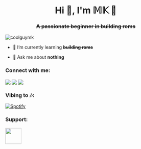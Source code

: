 <h1 align="center">Hi 👋, I'm 𝕄𝕂 🖤</h1>
<s><h3 align="center">A passionate beginner in building roms</h3></s>

<p align="left"> <img src="https://komarev.com/ghpvc/?username=coolguymk&label=Profile%20views&color=0e75b6&style=flat" alt="coolguymk" /> </p>

- 🌱 I’m currently learning <s>**building roms**</s>

- 💬 Ask me about **nothing**

<h3 align="left">Connect with me:</h3>
<p align="left">
<a href="https://t.me/SILENT_KILLER404" target="blank"><img align="center" src="https://img.shields.io/badge/Telegram--_.svg?style=social&logo=telegram" /></a>   
<a href="https://twitter.com/mk_2506" target="blank"><img align="center" src="https://img.shields.io/badge/Twitter--_.svg?style=social&logo=twitter" /></a>
<a href="https://fb.com/m.kasem06" target="blank"><img align="center" src="https://img.shields.io/badge/Facebook--_.svg?style=social&logo=facebook" /></a> 
</p>

<h3 align="left">Vibing to 🎶:</h3>

[![Spotify](https://novatorem-coolguymk.vercel.app/api/spotify/?background_color=203A43&border_color=0F2027)](https://open.spotify.com/user/qersw6bp8qbz8fck81n2vrdt4)

<h3 align="left">Support:</h3>
<p><a href="https://www.paypal.me/mkasem06"> <img align="left" src="https://img.shields.io/badge/Paypal--_.svg?style=social&logo=paypal" height="50" /></a></p><br><br>

